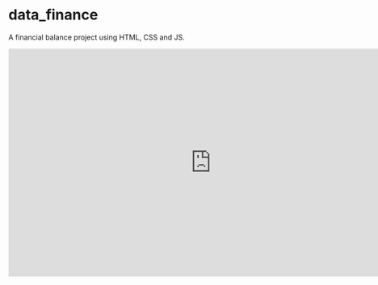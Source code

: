 # data_finance
A financial balance project using HTML, CSS and JS. 

<iframe style="border: 1px solid rgba(0, 0, 0, 0.1);" width="800" height="450" src="https://www.figma.com/embed?embed_host=share&url=https%3A%2F%2Fwww.figma.com%2Ffile%2FkSP0O3t0V2kqMHzfgDdFVY%2FData-Finance%3Fnode-id%3D0%253A1" allowfullscreen></iframe>